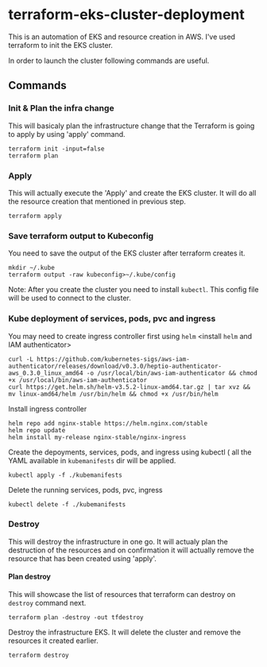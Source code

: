 # terraform-eks-cluster-deployment

This is an automation of EKS and resource creation in AWS. 
I've used terraform to init the EKS cluster.

In order to launch the cluster following commands are useful.

## Commands
### Init & Plan the infra change
This will basicaly plan the infrastructure change that the Terraform is going to apply by using 'apply' command.

```
terraform init -input=false
terraform plan 
```

### Apply
 This will actually execute the 'Apply' and create the EKS cluster. It will do all the resource creation that mentioned in previous step.
 ```
 terraform apply
 ```
 
### Save terraform output to Kubeconfig
You need to save the output of the EKS cluster after terraform creates it.
```
mkdir ~/.kube
terraform output -raw kubeconfig>~/.kube/config
```

Note: After you create the cluster you need to install `kubectl`. This config file will be used to connect to the cluster.
<install kubectl>

### Kube deployment of services, pods, pvc and ingress
You may need to create ingress controller first using `helm`
<install `helm` and IAM authenticator>
```
curl -L https://github.com/kubernetes-sigs/aws-iam-authenticator/releases/download/v0.3.0/heptio-authenticator-aws_0.3.0_linux_amd64 -o /usr/local/bin/aws-iam-authenticator && chmod +x /usr/local/bin/aws-iam-authenticator
curl https://get.helm.sh/helm-v3.5.2-linux-amd64.tar.gz | tar xvz && mv linux-amd64/helm /usr/bin/helm && chmod +x /usr/bin/helm
```

Install ingress controller
```
helm repo add nginx-stable https://helm.nginx.com/stable
helm repo update
helm install my-release nginx-stable/nginx-ingress
```

Create the depoyments, services, pods, and ingress using kubectl ( all the YAML available in `kubemanifests` dir will be applied.
```
kubectl apply -f ./kubemanifests
```


Delete the running services, pods, pvc, ingress
```
kubectl delete -f ./kubemanifests
```



### Destroy
This will destroy the infrastructure in one go. It will actualy plan the destruction of the resources and on confirmation it will actually remove the resource that has been created using 'apply'.

#### Plan destroy
This will showcase the list of resources that terraform can destroy on `destroy` command next.
```
terraform plan -destroy -out tfdestroy
```

Destroy the infrastructure EKS. It will delete the cluster and remove the resources it created earlier.
```
terraform destroy
```
